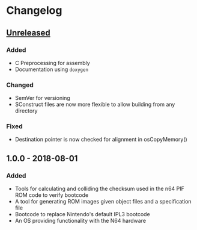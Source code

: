 # Changelog

## [Unreleased](https://github.com/pseudophpt/pseultra/compare/master...develop)

### Added
- C Preprocessing for assembly
- Documentation using `doxygen`

### Changed
- SemVer for versioning
- SConstruct files are now more flexible to allow building from any directory

### Fixed
- Destination pointer is now checked for alignment in osCopyMemory()

## 1.0.0 - 2018-08-01

### Added
- Tools for calculating and colliding the checksum used in the n64 PIF ROM code to verify bootcode
- A tool for generating ROM images given object files and a specification file
- Bootcode to replace Nintendo's default IPL3 bootcode
- An OS providing functionality with the N64 hardware
